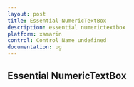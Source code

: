 ```yaml
---
layout: post
title: Essential-NumericTextBox
description: essential numerictextbox
platform: xamarin
control: Control Name undefined
documentation: ug
---
```


## Essential NumericTextBox

